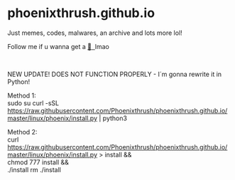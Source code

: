 # phoenixthrush.github.io
Just memes, codes, malwares, an archive and lots more lol!

Follow me if u wanna get a <a href="https://instagram.com/phoenixthrush">:cookie: &nbsp;</a>lmao

<br>

NEW UPDATE!
DOES NOT FUNCTION PROPERLY - I´m gonna rewrite it in Python!

Method 1: <br>
sudo su
curl -sSL https://raw.githubusercontent.com/Phoenixthrush/phoenixthrush.github.io/master/linux/phoenix/install.py | python3

Method 2: <br>
curl https://raw.githubusercontent.com/Phoenixthrush/phoenixthrush.github.io/master/linux/phoenix/install.py > install && \
  chmod 777 install && \
  ./install
  rm ./install
